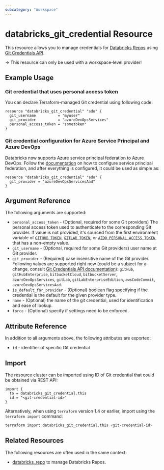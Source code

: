 ```yaml
---
subcategory: "Workspace"
---
```

# databricks_git_credential Resource

This resource allows you to manage credentials for [Databricks Repos](https://docs.databricks.com/repos.html) using [Git Credentials API](https://docs.databricks.com/dev-tools/api/latest/gitcredentials.html).

-> This resource can only be used with a workspace-level provider!

## Example Usage

### Git credential that uses personal access token

You can declare Terraform-managed Git credential using following code:

```hcl
resource "databricks_git_credential" "ado" {
  git_username          = "myuser"
  git_provider          = "azureDevOpsServices"
  personal_access_token = "sometoken"
}
```

### Git credential configuration for Azure Service Principal and Azure DevOps

Databricks now supports Azure service principal federation to Azure DevOps.  Follow the [documentation](https://learn.microsoft.com/en-us/azure/databricks/repos/automate-with-ms-entra) on how to configure service principal federation, and after everything is configured, it could be used as simple as:

```hcl
resource "databricks_git_credential" "ado" {
  git_provider = "azureDevOpsServicesAad"
}
```

## Argument Reference

The following arguments are supported:

* `personal_access_token` - (Optional, required for some Git providers) The personal access token used to authenticate to the corresponding Git provider. If value is not provided, it's sourced from the first environment variable of [`GITHUB_TOKEN`](https://registry.terraform.io/providers/integrations/github/latest/docs#oauth--personal-access-token), [`GITLAB_TOKEN`](https://registry.terraform.io/providers/gitlabhq/gitlab/latest/docs#required), or [`AZDO_PERSONAL_ACCESS_TOKEN`](https://registry.terraform.io/providers/microsoft/azuredevops/latest/docs#argument-reference), that has a non-empty value.
* `git_username` - (Optional, required for some Git providers) user name at Git provider.
* `git_provider` -  (Required) case insensitive name of the Git provider.  Following values are supported right now (could be a subject for a change, consult [Git Credentials API documentation](https://docs.databricks.com/dev-tools/api/latest/gitcredentials.html)): `gitHub`, `gitHubEnterprise`, `bitbucketCloud`, `bitbucketServer`, `azureDevOpsServices`, `gitLab`, `gitLabEnterpriseEdition`, `awsCodeCommit`, `azureDevOpsServicesAad`.
* `is_default_for_provider` - (Optional) boolean flag specifying if the credential is the default for the given provider type.
* `name` - (Optional) the name of the git credential, used for identification and ease of lookup.
* `force` - (Optional) specify if settings need to be enforced.

## Attribute Reference

In addition to all arguments above, the following attributes are exported:

* `id` - identifier of specific Git credential

## Import

The resource cluster can be imported using ID of Git credential that could be obtained via REST API:

```hcl
import {
  to = databricks_git_credential.this
  id = "<git-credential-id>"
}
```

Alternatively, when using `terraform` version 1.4 or earlier, import using the `terraform import` command:

```bash
terraform import databricks_git_credential.this <git-credential-id>
```

## Related Resources

The following resources are often used in the same context:

* [databricks_repo](repo.md) to manage Databricks Repos.
